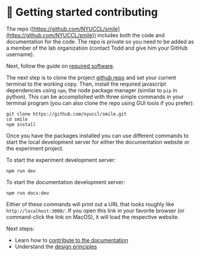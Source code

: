 # :raising_hand: Getting started contributing

The <SmileText/> repo
([https://github.com/NYUCCL/smile](https://github.com/NYUCCL/smile)) includes
both the code and documentation for the code. The repo is private so you need to
be added as a member of the <GureckisLabText/> lab organization (contact Todd
and give him your GitHub username).

Next, follow the guide on [required software](/requirements).

The next step is to clone the project
[github repo](https://github.com/NYUCCL/smile) and set your current terminal to
the working copy. Then, install the required javascript dependencies using
`npm`, the node package manager (similar to `pip` in python). This can be
accomplished with three simple commands in your terminal program (you can also
clone the repo using GUI tools if you prefer):

```
git clone https://github.com/nyuccl/smile.git
cd smile
npm install
```

Once you have the packages installed you can use different commands to start the
local development server for either the documentation website or the experiment
project.

To start the experiment development server:

```
npm run dev
```

To start the documentation development server:

```
npm run docs:dev
```

Either of these commands will print out a URL that looks roughly like
`http://localhost:3000/`. If you open this link in your favorite browser (or
command-click the link on MacOS), it will load the respective website.

Next steps:

- Learn how to [contribute to the documentation](/contributing)
- Understand the [design principles](/principles)
